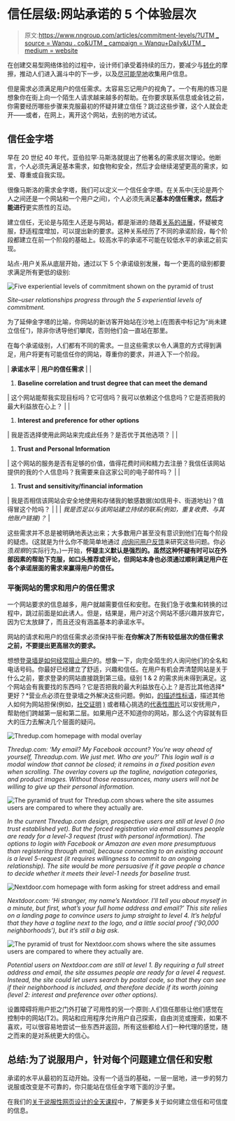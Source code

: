 # 信任层级:网站承诺的 5 个体验层次

> 原文:[https://www.nngroup.com/articles/commitment-levels/?UTM _ source = Wanqu . co&UTM _ campaign = Wanqu+Daily&UTM _ medium = website](https://www.nngroup.com/articles/commitment-levels/?utm_source=wanqu.co&utm_campaign=Wanqu+Daily&utm_medium=website)



在创建交易型网络体验的过程中，设计师们承受着持续的压力，要减少与[转化](https://www.nngroup.com/articles/conversion-rates/)的摩擦，推动人们进入漏斗中的下一步，以及[尽可能早地](https://www.nngroup.com/articles/content-behind-forms/)收集用户信息。

但是需求必须满足用户的信任需求。太容易忘记用户的视角了。一个有用的练习是想象你在街上向一个陌生人请求越来越多的帮助。在你要求联系信息或金钱之前，你需要经历哪些步骤来克服最初的怀疑并建立信任？跳过这些步骤，这个人就会走开——或者，在网上，离开这个网站，去别的地方试试。

## 信任金字塔

早在 20 世纪 40 年代，亚伯拉罕·马斯洛就提出了他著名的需求层次理论。他断言，个人必须先满足基本需求，如食物和安全，然后才会继续渴望更高的需求，如爱、尊重或自我实现。

很像马斯洛的需求金字塔，我们可以定义一个信任金字塔。在关系中(无论是两个人之间还是一个网站和一个用户之间)，个人必须先满足**基本的信任需求，然后才能进行**更实质性的互动。

建立信任，无论是与陌生人还是与网站，都是渐进的:随着[关系的进展](https://www.nngroup.com/articles/reciprocity-principle/)，怀疑被克服，舒适程度增加，可以提出新的要求。这种关系经历了不同的承诺阶段，每个阶段都建立在前一个阶段的基础上。较高水平的承诺不可能在较低水平的承诺之前实现。

站点-用户关系从底层开始，通过以下 5 个承诺级别发展，每一个更高的级别都要求满足所有更低的级别:

![Five experiential levels of commitment shown on the pyramid of trust](../Images/0d0bfac0bf4f991991ba2eab04a8f4cc.png)

*Site–user relationships progress through the 5 experiential levels of commitment.*



为了延伸金字塔的比喻，你网站的新访客开始站在沙地上(在图表中标记为“尚未建立信任”)，除非你诱导他们攀爬，否则他们会一直站在那里。

在每个承诺级别，人们都有不同的需求。一旦这些需求以令人满意的方式得到满足，用户将更有可能信任你的网站，尊重你的要求，并进入下一个阶段。

| **承诺水平** | **用户的信任需求** |
| 

1.  **Baseline correlation and trust degree that can meet the demand**

 | 这个网站能帮我实现目标吗？它可信吗？我可以依赖这个信息吗？它是否把我的最大利益放在心上？ |
| 

1.  **Interest and preference for other options**

 | 我是否选择使用此网站来完成此任务？是否优于其他选项？ |
| 

1.  **Trust and Personal Information**

 | 这个网站的服务是否有足够的价值，值得花费时间和精力去注册？我信任该网站提供的我的个人信息吗？我需要来自这家公司的电子邮件吗？ |
| 

1.  **Trust and sensitivity/financial information**

 | 我是否相信该网站会安全地使用和存储我的敏感数据(如信用卡、街道地址)？值得冒这个险吗？ |
|  | *我是否足以与该网站建立持续的联系(例如，重复收费、与其他账户链接)？* |

这些需求并不总是被明确地表达出来；大多数用户甚至没有意识到他们在每个阶段的疑虑。(这就是为什么你不能简单地通过 [*向*询问用户反馈](https://www.nngroup.com/articles/first-rule-of-usability-dont-listen-to-users/)来研究这些问题。你必须*观察*的实际行为。)一开始，**怀疑主义默认是强烈的。虽然这种怀疑有时可以在外部因素的帮助下克服，如口头推荐或评论，但网站本身也必须通过顺利满足用户在各个承诺层面的需求来赢得用户的信任。**

### 平衡网站的需求和用户的信任需求

一个网站要求的信息越多，用户就越需要信任和安慰。在我们急于收集和转换的过程中，跳过前面是如此诱人。但是，结果是，用户对这个网站不感兴趣并放弃它，因为它太放肆了，而且还没有涵盖基本的承诺水平。

网站的请求和用户的信任需求必须保持平衡:**在你解决了所有较低层次的信任需求之前，不要提出更高层次的要求。**

想想[登录墙是如何经常阻止用户](https://www.nngroup.com/articles/login-walls/)的。想象一下，向完全陌生的人询问他们的全名和电话号码。你最好已经建立了舒适，兴趣和信任。在用户有机会弄清楚网站是关于什么之前，要求登录的网站直接跳到第三级。级别 1 & 2 的需求尚未得到满足。这个网站会有我要找的东西吗？它是否把我的最大利益放在心上？是否比其他选择*更好？*营业点必须在登录墙之外解决这些问题。例如，[的描述性标语](https://www.nngroup.com/articles/tagline-blues-whats-the-site-about/)，描述其他人如何为网站担保(例如，[社交证明](https://www.nngroup.com/articles/social-proof-ux/) <u>)</u> 或者精心挑选的[代表性图片](https://www.nngroup.com/articles/image-focused-design/)可以安抚用户，帮助他们跨越第一层和第二层。如果用户还不知道你的网站，那么这个内容就有巨大的压力去解决几个层面的疑问。

![Thredup.com homepage with modal overlay](../Images/f4a51f305f6f906c3d2fc2de055d5532.png)

*Thredup.com: ‘My email? My Facebook account? You’re way ahead of yourself, Threadup.com. We just met. Who are you?’ This login wall is a modal window that cannot be closed; it remains in a fixed position even when scrolling. The overlay covers up the tagline, navigation categories, and product images. Without those reassurances, many users will not be willing to give up their personal information.*



![The pyramid of trust for Thredup.com shows where the site assumes users are compared to where they actually are.](../Images/a3b5fa7fad08a079398e40ceef1eecf1.png)

*In the current Thredup.com design, prospective users are still at level 0 (no trust established yet). But the forced registration via email assumes people are ready for a level-3 request (trust with personal information). The options to login with Facebook or Amazon are even more presumptuous than registering through email, because connecting to an existing account is a level 5-request (it requires willingness to commit to an ongoing relationship). The site would be more persuasive if it gave people a chance to decide whether it meets their level-1 needs for baseline trust.*



![Nextdoor.com homepage with form asking for street address and email](../Images/db3cbe9966a84c062ab299aef368e45b.png)

*Nextdoor.com: ‘Hi stranger, my name’s Nextdoor. I’ll tell you about myself in a minute, but first, what’s your full home address and email?’ This site relies on a landing page to convince users to jump straight to level 4\. It’s helpful that they have a tagline next to the logo, and a little social proof (’90,000 neighborhoods’), but it’s still a big ask.*



![The pyramid of trust for Nextdoor.com shows where the site assumes users are compared to where they actually are.](../Images/fe10a9397718dd135176ace027a5d885.png)

*Potential users on Nextdoor.com are still at level 1\. By requiring a full street address and email, the site assumes people are ready for a level 4 request. Instead, the site could let users search by postal code, so that they can see if their neighborhood is included, and therefore decide if its worth joining (level 2: interest and preference over other options).*



设置障碍将用户拒之门外打破了可用性的另一个原则:人们信任那些让他们感觉在控制中的网站(T2)。网站和应用程序允许用户自己探索，自由浏览或搜索，如果不喜欢，可以很容易地尝试一些东西并返回，所有这些都给人们一种代理的感觉，随之而来的是对系统更大的信心。

## 总结:为了说服用户，针对每个问题建立信任和安慰

承诺的水平从最初的互动开始。没有一个适当的基础，一层一层地，进一步的努力说服或改变是不可靠的，你只能站在信任金字塔下面的沙子里。

在我们的[关于说服性网页设计的全天课程](https://www.nngroup.com/courses/credibility-and-persuasive-web-design/)中，了解更多关于如何建立信任和可信度的信息。

